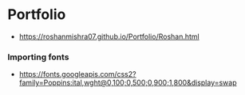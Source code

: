 # Portfolio
- https://roshanmishra07.github.io/Portfolio/Roshan.html
### Importing fonts

- https://fonts.googleapis.com/css2?family=Poppins:ital,wght@0,100;0,500;0,900;1,800&display=swap
